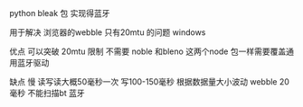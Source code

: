 python bleak 包 实现得蓝牙

用于解决 浏览器的webble 只有20mtu 的问题 windows

优点  可以突破 20mtu 限制  不需要 noble 和bleno 这两个node 包一样需要覆盖通用蓝牙驱动

缺点 慢  读写读大概50毫秒一次 写100-150毫秒  根据数据量大小波动   webble 20毫秒  不能扫描bt 蓝牙




